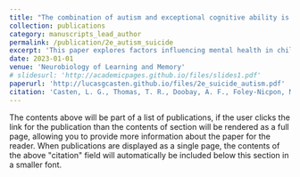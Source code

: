 ```yaml
---
title: "The combination of autism and exceptional cognitive ability is associated with suicidal ideation"
collection: publications
category: manuscripts_lead_author
permalink: /publication/2e_autism_suicide
excerpt: 'This paper explores factors influencing mental health in children with autism, particularly cognitive ability. We found children with autism that had high cognitive abilities were more likely to have suicidal ideation. Interestingly, higher cognitive abilities in children without autism was related with lower rates of suicidal thoughts. These results identify a subpopulation within autism at high risk for mental health challenges, which can hopefully be used better identify who is at risk for suicide and provide them with more resources.'
date: 2023-01-01
venue: 'Neurobiology of Learning and Memory'
# slidesurl: 'http://academicpages.github.io/files/slides1.pdf'
paperurl: 'http://lucasgcasten.github.io/files/2e_suicide_autism.pdf'
citation: 'Casten, L. G., Thomas, T. R., Doobay, A. F., Foley-Nicpon, M., Kramer, S., Nickl-Jockschat, T., Abel, T., Assouline, S., & Michaelson, J. J. (2023). The combination of autism and exceptional cognitive ability is associated with suicidal ideation. Neurobiology of learning and memory, 197, 107698. https://doi.org/10.1016/j.nlm.2022.107698'
---
```


The contents above will be part of a list of publications, if the user clicks the link for the publication than the contents of section will be rendered as a full page, allowing you to provide more information about the paper for the reader. When publications are displayed as a single page, the contents of the above "citation" field will automatically be included below this section in a smaller font.
